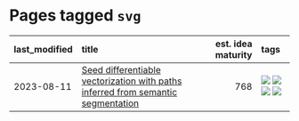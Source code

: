 # Pages tagged `svg`

|last_modified|title|est. idea maturity|tags
|:---|:---|---:|:---|
|2023-08-11|[Seed differentiable vectorization with paths inferred from semantic segmentation](../vectorize_anything.md)|768|[![](https://img.shields.io/badge/tag-experimental-869bd0)](../tags/experimental.md) [![](https://img.shields.io/badge/tag-segmentation-50c04b)](../tags/segmentation.md) [![](https://img.shields.io/badge/tag-svg-4072a1)](../tags/svg.md) [![](https://img.shields.io/badge/tag-tooling-1eefac)](../tags/tooling.md)|